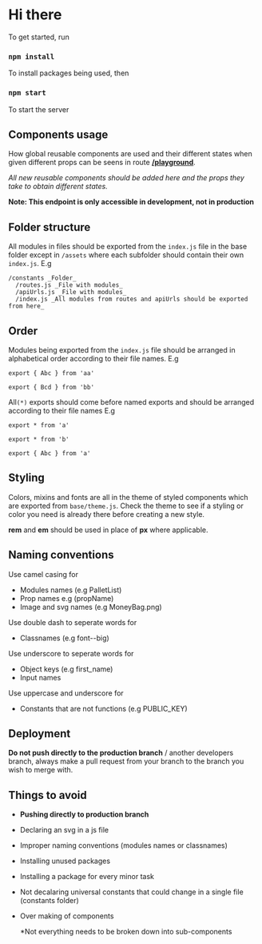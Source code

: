 # Hi there

To get started, run

### `npm install`

To install packages being used, then

### `npm start`

To start the server

## Components usage

How global reusable components are used and their different states when given different props can be seens in route [**/playground**](https:localhost:3000/playground).

_All new reusable components should be added here and the props they take to obtain different states._

**Note: This endpoint is only accessible in development, not in production**

## Folder structure

All modules in files should be exported from the `index.js` file in the base folder except in `/assets` where each subfolder should contain their own `index.js`. E.g

    /constants _Folder_
      /routes.js _File with modules_
      /apiUrls.js _File with modules_
      /index.js _All modules from routes and apiUrls should be exported from here_

## Order

Modules being exported from the `index.js` file should be arranged in alphabetical order according to their file names. E.g

`export { Abc } from 'aa'`

`export { Bcd } from 'bb'`

All`(*)` exports should come before named exports and should be arranged according to their file names E.g

`export * from 'a'`

`export * from 'b'`

`export { Abc } from 'a'`

## Styling

Colors, mixins and fonts are all in the theme of styled components which are exported from `base/theme.js`. Check the theme to see if a styling or color you need is already there before creating a new style.

**rem** and **em** should be used in place of **px** where applicable.

## Naming conventions

Use camel casing for

- Modules names (e.g PalletList)
- Prop names e.g (propName)
- Image and svg names (e.g MoneyBag.png)

Use double dash to seperate words for

- Classnames (e.g font--big)

Use underscore to seperate words for

- Object keys (e.g first_name)
- Input names

Use uppercase and underscore for

- Constants that are not functions (e.g PUBLIC_KEY)

## Deployment

**Do not push directly to the production branch** / another developers branch, always make a pull request from your branch to the branch you wish to merge with.

## Things to avoid

- **Pushing directly to production branch**
- Declaring an svg in a js file
- Improper naming conventions (modules names or classnames)
- Installing unused packages
- Installing a package for every minor task
- Not decalaring universal constants that could change in a single file (constants folder)
- Over making of components

  \*Not everything needs to be broken down into sub-components
